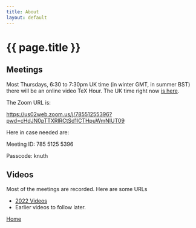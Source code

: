 ```yaml
---
title: About
layout: default
---
```


# {{ page.title }}

## Meetings

Most Thursdays, 6:30 to 7:30pm UK time (in winter GMT, in summer BST)
there will be an online video TeX Hour. The UK time right now [is
here](https://time.is/UK).

The Zoom URL is:

<https://us02web.zoom.us/j/78551255396?pwd=cHdJN0pTTXRlRCtSd1lCTHpuWmNIUT09>

Here in case needed are:

Meeting ID: 785 5125 5396

Passcode: knuth


## Videos

Most of the meetings are recorded. Here are some URLs

* [2022 Videos](https://www.youtube.com/playlist?list=PLw1FZfIX1w7hMtao93q9imCCYc4aoXahy)
* Earlier videos to follow later.



[Home](/)
